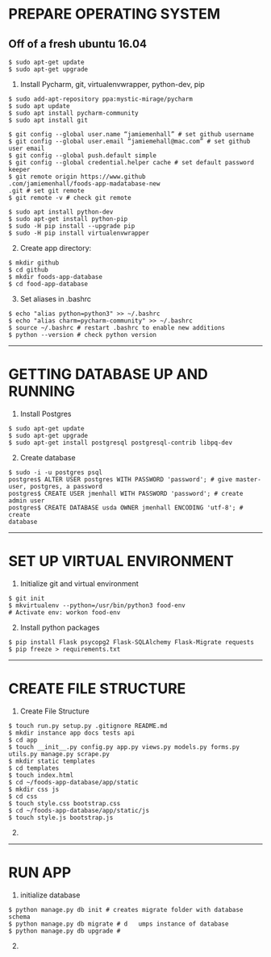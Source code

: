 # PREPARE OPERATING SYSTEM
## Off of a fresh ubuntu 16.04

```
$ sudo apt-get update
$ sudo apt-get upgrade
```

1. Install Pycharm, git, virtualenvwrapper, python-dev, pip

```
$ sudo add-apt-repository ppa:mystic-mirage/pycharm
$ sudo apt update
$ sudo apt install pycharm-community
$ sudo apt install git

$ git config --global user.name “jamiemenhall” # set github username
$ git config --global user.email “jamiemehall@mac.com” # set github user email
$ git config --global push.default simple
$ git config --global credential.helper cache # set default password keeper
$ git remote origin https://www.github
.com/jamiemenhall/foods-app-madatabase-new
.git # set git remote
$ git remote -v # check git remote

$ sudo apt install python-dev
$ sudo apt-get install python-pip
$ sudo -H pip install --upgrade pip
$ sudo -H pip install virtualenvwrapper
```

2. Create app directory:

```
$ mkdir github
$ cd github
$ mkdir foods-app-database
$ cd food-app-database
```

3. Set aliases in .bashrc

```
$ echo "alias python=python3" >> ~/.bashrc
$ echo "alias charm=pycharm-community" >> ~/.bashrc
$ source ~/.bashrc # restart .bashrc to enable new additions
$ python --version # check python version
```
----------------------------------------------------------
# GETTING DATABASE UP AND RUNNING

1. Install Postgres

```
$ sudo apt-get update
$ sudo apt-get upgrade
$ sudo apt-get install postgresql postgresql-contrib libpq-dev
```

2. Create database

```
$ sudo -i -u postgres psql
postgres$ ALTER USER postgres WITH PASSWORD 'password'; # give master-user, postgres, a password
postgres$ CREATE USER jmenhall WITH PASSWORD 'password'; # create admin user
postgres$ CREATE DATABASE usda OWNER jmenhall ENCODING 'utf-8'; # create 
database
```

-------------------------------------------------------------
# SET UP VIRTUAL ENVIRONMENT

1. Initialize git and virtual environment

```
$ git init
$ mkvirtualenv --python=/usr/bin/python3 food-env
# Activate env: workon food-env
```

2. Install python packages

```
$ pip install Flask psycopg2 Flask-SQLAlchemy Flask-Migrate requests
$ pip freeze > requirements.txt
```



-------------------------------------------------------------
# CREATE FILE STRUCTURE

1. Create File Structure

```
$ touch run.py setup.py .gitignore README.md
$ mkdir instance app docs tests api
$ cd app
$ touch __init__.py config.py app.py views.py models.py forms.py utils.py manage.py scrape.py
$ mkdir static templates
$ cd templates
$ touch index.html
$ cd ~/foods-app-database/app/static
$ mkdir css js
$ cd css
$ touch style.css bootstrap.css
$ cd ~/foods-app-database/app/static/js
$ touch style.js bootstrap.js
```

2. 

-------------------------------
# RUN APP

1. initialize database

```
$ python manage.py db init # creates migrate folder with database schema
$ python manage.py db migrate # d   umps instance of database
$ python manage.py db upgrade # 

```
2. 
